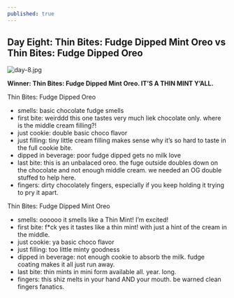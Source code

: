 ```yaml
---
published: true
---
```

## Day Eight: Thin Bites: Fudge Dipped Mint Oreo vs Thin Bites: Fudge Dipped Oreo

![day-8.jpg]({{site.baseurl}}/media/day-8.jpg)

**Winner: Thin Bites: Fudge Dipped Mint Oreo. IT’S A THIN MINT Y’ALL.**

Thin Bites: Fudge Dipped Oreo
- smells: basic chocolate fudge smells
- first bite: weirddd this one tastes very much liek chocolate only. where is the middle cream filling?!
- just cookie: double basic choco flavor
- just filling:  tiny little cream filling makes sense why it’s so hard to taste in the full cookie bite.
- dipped in beverage: poor fudge dipped gets no milk love
- last bite: this is an unbalaced oreo. the fuge outside doubles down on the chocolate and not enough middle cream. we needed an OG double stuffed to help here.
- fingers: dirty chocolately fingers, especially if you keep holding it trying to pry it apart.

Thin Bites: Fudge Dipped Mint Oreo
- smells: oooooo it smells like a Thin Mint! I’m excited!
- first bite: f*ck yes it tastes like a thin mint! with just a hint of the cream in the middle.
- just cookie: ya basic choco flavor
- just filling: too little minty goodness
- dipped in beverage: not enough cookie to absorb the milk. fudge coating makes it all just run away.
- last bite: thin mints in mini form available all. year. long.
- fingers: this shiz melts in your hand AND your mouth. be warned clean fingers fanatics.

